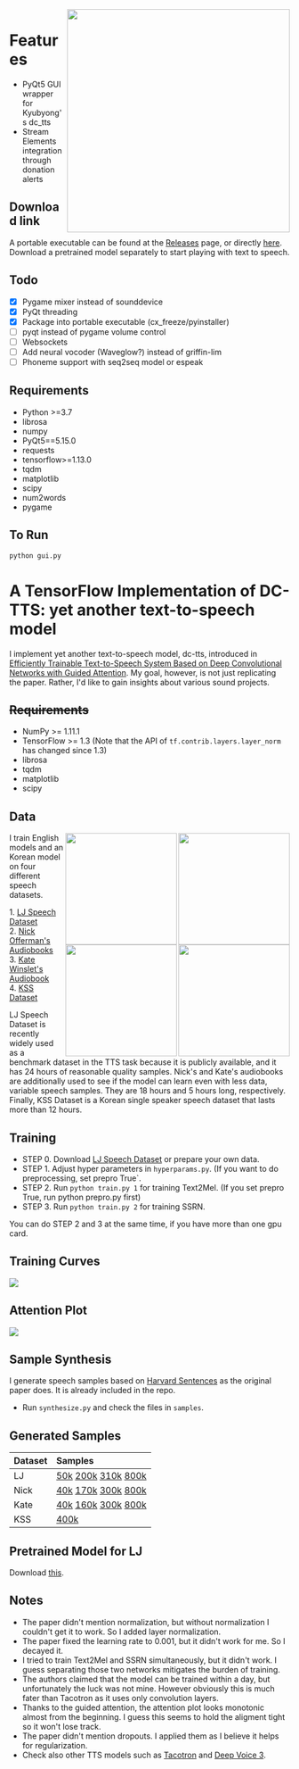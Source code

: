 <img src="https://i.imgur.com/kN5MDen.png" height="400" align="right">

# Features
  * PyQt5 GUI wrapper for Kyubyong's dc_tts 
  * Stream Elements integration through donation alerts

## Download link 
A portable executable can be found at the [Releases](https://github.com/lokkelvin2/dc_tts_GUI/releases) page, or directly [here](https://github.com/lokkelvin2/dc_tts_GUI/releases/download/v1.0/gui-v.1.01-windows_x86_64.exe). Download a pretrained model separately to start playing with text to speech.


## Todo
- [x] Pygame mixer instead of sounddevice
- [x] PyQt threading
- [x] Package into portable executable (cx_freeze/pyinstaller)
- [ ] pyqt instead of pygame volume control
- [ ] Websockets 
- [ ] Add neural vocoder (Waveglow?) instead of griffin-lim
- [ ] Phoneme support with seq2seq model or espeak

## Requirements
  * Python >=3.7
  * librosa
  * numpy
  * PyQt5==5.15.0
  * requests
  * tensorflow>=1.13.0
  * tqdm
  * matplotlib
  * scipy
  * num2words
  * pygame
## To Run
``` 
python gui.py
```

# A TensorFlow Implementation of DC-TTS: yet another text-to-speech model

I implement yet another text-to-speech model, dc-tts, introduced in [Efficiently Trainable Text-to-Speech System Based on Deep Convolutional Networks with Guided Attention](https://arxiv.org/abs/1710.08969). My goal, however, is not just replicating the paper. Rather, I'd like to gain insights about various sound projects.

## ~~Requirements~~
  * NumPy >= 1.11.1
  * TensorFlow >= 1.3 (Note that the API of `tf.contrib.layers.layer_norm` has changed since 1.3)
  * librosa
  * tqdm
  * matplotlib
  * scipy

## Data

<img src="https://image.shutterstock.com/z/stock-vector-korean-alphabet-korean-hangul-pattern-693680611.jpg" height="200" align="right">
<img src="https://upload.wikimedia.org/wikipedia/commons/thumb/9/9c/Kate_Winslet_March_18%2C_2014_%28headshot%29.jpg/890px-Kate_Winslet_March_18%2C_2014_%28headshot%29.jpg" height="200" align="right">
<img src="https://upload.wikimedia.org/wikipedia/commons/thumb/f/f6/Nick_Offerman_at_UMBC_%28cropped%29.jpg/440px-Nick_Offerman_at_UMBC_%28cropped%29.jpg" height="200" align="right">
<img src="https://image.shutterstock.com/z/stock-vector-lj-letters-four-colors-in-abstract-background-logo-design-identity-in-circle-alphabet-letter-418687846.jpg" height="200" align="right">

I train English models and an Korean model on four different speech datasets. <p> 1. [LJ Speech Dataset](https://keithito.com/LJ-Speech-Dataset/) <br/> 2. [Nick Offerman's Audiobooks](https://www.audible.com.au/search?searchNarrator=Nick+Offerman) <br/> 3. [Kate Winslet's Audiobook](https://www.audible.com.au/pd/Classics/Therese-Raquin-Audiobook/B00FF0SLW4/ref=a_search_c4_1_3_srTtl?qid=1516854754&sr=1-3) <br/> 4. [KSS Dataset](https://kaggle.com/bryanpark/korean-single-speaker-speech-dataset)

LJ Speech Dataset is recently widely used as a benchmark dataset in the TTS task because it is publicly available, and it has 24 hours of reasonable quality samples.
Nick's and Kate's audiobooks are additionally used to see if the model can learn even with less data, variable speech samples. They are 18 hours and 5 hours long, respectively. Finally, KSS Dataset is a Korean single speaker speech dataset that lasts more than 12 hours.


## Training
  * STEP 0. Download [LJ Speech Dataset](https://keithito.com/LJ-Speech-Dataset/) or prepare your own data.
  * STEP 1. Adjust hyper parameters in `hyperparams.py`. (If you want to do preprocessing, set prepro True`.
  * STEP 2. Run `python train.py 1` for training Text2Mel. (If you set prepro True, run python prepro.py first)
  * STEP 3. Run `python train.py 2` for training SSRN.

You can do STEP 2 and 3 at the same time, if you have more than one gpu card.

## Training Curves

<img src="fig/training_curves.png">

## Attention Plot
<img src="fig/attention.gif">

## Sample Synthesis
I generate speech samples based on [Harvard Sentences](http://www.cs.columbia.edu/~hgs/audio/harvard.html) as the original paper does. It is already included in the repo.

  * Run `synthesize.py` and check the files in `samples`.

## Generated Samples

| Dataset       | Samples |
| :----- |:-------------|
| LJ      | [50k](https://soundcloud.com/kyubyong-park/sets/dc_tts) [200k](https://soundcloud.com/kyubyong-park/sets/dc_tts_lj_200k) [310k](https://soundcloud.com/kyubyong-park/sets/dc_tts_lj_310k) [800k](https://soundcloud.com/kyubyong-park/sets/dc_tts_lj_800k)|
| Nick      | [40k](https://soundcloud.com/kyubyong-park/sets/dc_tts_nick_40k) [170k](https://soundcloud.com/kyubyong-park/sets/dc_tts_nick_170k) [300k](https://soundcloud.com/kyubyong-park/sets/dc_tts_nick_300k) [800k](https://soundcloud.com/kyubyong-park/sets/dc_tts_nick_800k)|
| Kate| [40k](https://soundcloud.com/kyubyong-park/sets/dc_tts_kate_40k) [160k](https://soundcloud.com/kyubyong-park/sets/dc_tts_kate_160k) [300k](https://soundcloud.com/kyubyong-park/sets/dc_tts_kate_300k) [800k](https://soundcloud.com/kyubyong-park/sets/dc_tts_kate_800k) |
| KSS| [400k](https://soundcloud.com/kyubyong-park/sets/dc_tts_ko_400k) |

## Pretrained Model for LJ

Download [this](https://www.dropbox.com/s/1oyipstjxh2n5wo/LJ_logdir.tar?dl=0).

## Notes

  * The paper didn't mention normalization, but without normalization I couldn't get it to work. So I added layer normalization.
  * The paper fixed the learning rate to 0.001, but it didn't work for me. So I decayed it.
  * I tried to train Text2Mel and SSRN simultaneously, but it didn't work. I guess separating those two networks mitigates the burden of training.
  * The authors claimed that the model can be trained within a day, but unfortunately the luck was not mine. However obviously this is much fater than Tacotron as it uses only convolution layers.
  * Thanks to the guided attention, the attention plot looks monotonic almost from the beginning. I guess this seems to hold the aligment tight so it won't lose track.
  * The paper didn't mention dropouts. I applied them as I believe it helps for regularization.
  * Check also other TTS models such as [Tacotron](https://github.com/kyubyong/tacotron) and [Deep Voice 3](https://github.com/kyubyong/deepvoice3).
  
